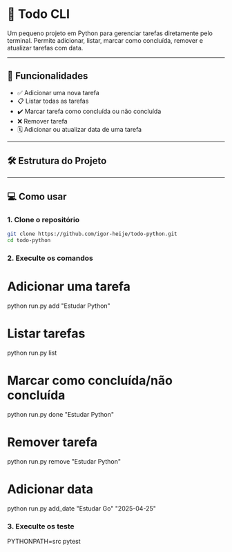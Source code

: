 # 📝 Todo CLI

Um pequeno projeto em Python para gerenciar tarefas diretamente pelo terminal. Permite adicionar, listar, marcar como concluída, remover e atualizar tarefas com data.

---

## 🚀 Funcionalidades

- ✅ Adicionar uma nova tarefa
- 📋 Listar todas as tarefas
- ✔️ Marcar tarefa como concluída ou não concluída
- ❌ Remover tarefa
- 🗓️ Adicionar ou atualizar data de uma tarefa

---

## 🛠️ Estrutura do Projeto

---

## 💻 Como usar

### 1. Clone o repositório

```bash
git clone https://github.com/igor-heije/todo-python.git
cd todo-python
```

### 2. Execulte os comandos

# Adicionar uma tarefa

python run.py add "Estudar Python"

# Listar tarefas

python run.py list

# Marcar como concluída/não concluída

python run.py done "Estudar Python"

# Remover tarefa

python run.py remove "Estudar Python"

# Adicionar data

python run.py add_date "Estudar Go" "2025-04-25"

### 3. Execulte os teste

PYTHONPATH=src pytest
